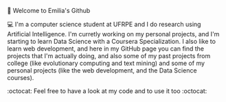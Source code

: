 :pushpin:  Welcome to Emilia's Github

:computer: I'm a computer science student at UFRPE and I do research using Artificial Intelligence. I'm curretly working on my personal projects, and I'm 
starting to learn Data Science with a Coursera Specialization. I also like to learn web development, and here in my GitHub page you can find
the projects that I'm actually doing, and also some of my past projects from college (like evolutionary computing and text mining) and some
of my personal projects (like the web development, and the Data Science courses).

:octocat: Feel free to have a look at my code and to use it too :octocat:
<!--
**11emilia11/11emilia11** is a ✨ _special_ ✨ repository because its `README.md` (this file) appears on your GitHub profile.

Here are some ideas to get you started:

- 🔭 I’m currently working on ...
- 🌱 I’m currently learning ...
- 👯 I’m looking to collaborate on ...
- 🤔 I’m looking for help with ...
- 💬 Ask me about ...
- 📫 How to reach me: ...
- 😄 Pronouns: ...
- ⚡ Fun fact: ...
-->
